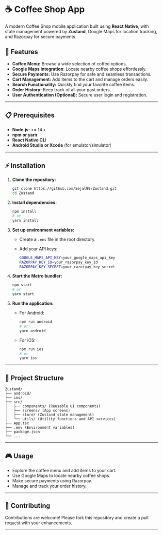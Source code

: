# ☕ Coffee Shop App

A modern Coffee Shop mobile application built using **React Native**, with state management powered by **Zustand**, Google Maps for location tracking, and Razorpay for secure payments.

## 🚀 Features

* **Coffee Menu:** Browse a wide selection of coffee options.
* **Google Maps Integration:** Locate nearby coffee shops effortlessly.
* **Secure Payments:** Use Razorpay for safe and seamless transactions.
* **Cart Management:** Add items to the cart and manage orders easily.
* **Search Functionality:** Quickly find your favorite coffee items.
* **Order History:** Keep track of all your past orders.
* **User Authentication (Optional):** Secure user login and registration.

---

## 📋 Prerequisites

* **Node.js:** >= 14.x
* **npm or yarn**
* **React Native CLI**
* **Android Studio or Xcode** (for emulator/simulator)

---

## ⚡ Installation

1. **Clone the repository:**

   ```bash
   git clone https://github.com/Sejal99/Zustand.git
   cd Zustand
   ```

2. **Install dependencies:**

   ```bash
   npm install
   # or
   yarn install
   ```

3. **Set up environment variables:**

   * Create a `.env` file in the root directory.
   * Add your API keys:

     ```bash
     GOOGLE_MAPS_API_KEY=your_google_maps_api_key
     RAZORPAY_KEY_ID=your_razorpay_key_id
     RAZORPAY_KEY_SECRET=your_razorpay_key_secret
     ```

4. **Start the Metro bundler:**

   ```bash
   npm start
   # or
   yarn start
   ```

5. **Run the application:**

   * For Android:

     ```bash
     npm run android
     # or
     yarn android
     ```

   * For iOS:

     ```bash
     npm run ios
     # or
     yarn ios
     ```

---

## 📁 Project Structure

```
Zustand/
├── android/
├── ios/
├── src/
│   ├── components/ (Reusable UI components)
│   ├── screens/ (App screens)
│   ├── store/ (Zustand state management)
│   └── utils/ (Utility functions and API services)
├── App.tsx
├── .env (Environment variables)
├── package.json
└── ...
```

---

## 🎮 Usage

* Explore the coffee menu and add items to your cart.
* Use Google Maps to locate nearby coffee shops.
* Make secure payments using Razorpay.
* Manage and track your order history.

---

## 🤝 Contributing

Contributions are welcome! Please fork this repository and create a pull request with your enhancements.

---


